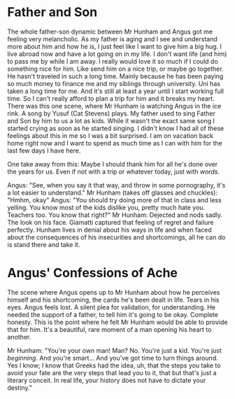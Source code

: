 # Father and Son
The whole father-son dynamic between Mr Hunham and Angus got me feeling very melancholic. As my father is aging and I see and understand more about him and how he is, I just feel like I want to give him a big hug. I live abroad now and have a lot going on in my life. I don't want life (and him) to pass me by while I am away. I really would love it so much if I could do something nice for him. Like send him on a nice trip, or maybe go together. He hasn't traveled in such a long time. Mainly because he has been paying so much money to finance me and my siblings through university. Uni has taken a long time for me. And it's still at least a year until I start working full time. So I can't really afford to plan a trip for him and it breaks my heart. There was this one scene, where Mr Hunham is watching Angus in the ice rink. A song by Yusuf (Cat Stevens) plays. My father used to sing Father and Son by him to us a lot as kids. While it wasn't the exact same song I started crying as soon as he started singing. I didn't know I had all of these feelings about this in me so I was a bit surprised. I am on vacation back home right now and I want to spend as much time as I can with him for the last few days I have here.

One take away from this:
Maybe I should thank him for all he's done over the years for us. Even if not with a trip or whatever today, just with *words*.

Angus:
	"See, when you say it that way, and throw in some pornography, it's a lot easier to understand."
Mr Hunham (takes off glasses and chuckles):
	"Hmhm, okay"
Angus:
	"You should try doing more of that in class and less yelling. You know most of the kids dislike you, pretty much hate you. Teachers too. You know that right?"
Mr Hunham:
	Dejected and nods sadly. The look on his face. Giamatti captured that feeling of regret and failure perfectly. Hunham lives in denial about his ways in life and when faced about the consequences of his insecurities and shortcomings, all he can do is stand there and take it. 

# Angus' Confessions of Ache
The scene where Angus opens up to Mr Hunham about how he perceives himself and his shortcoming, the cards he's been dealt in life. 
Tears in his eyes. Angus feels lost. A silent plea for validation, for understanding. He needed the support of a father, to tell him it's going to be okay. Complete honesty. This is the point where he felt Mr Hunham would be able to provide that for him. It's a beautiful, rare moment of a man opening his heart to another.

Mr Hunham:
	"You're your own man!
	Man? No. You're just a kid. You're just *beginning*. And you're smart... And you've got time to turn things around. Yes I know; I know that Greeks had the idea, uh, that the steps you take to avoid your fate are the very steps that lead you to it, that but that's just a literary conceit. In real life, your history does not have to dictate your destiny."
